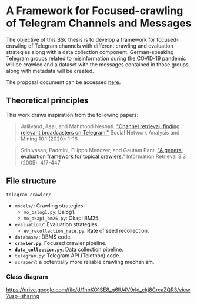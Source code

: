 # A Framework for Focused-crawling of Telegram Channels and Messages

The objective of this BSc thesis is to develop a framework for focused-crawling of Telegram channels with different crawling and evaluation strategies along with a data collection component.
German-speaking Telegram groups related to misinformation during the COVID-19 pandemic will be crawled and a dataset with the messages contained in those groups along with metadata will be created. 

The proposal document can be accessed [here](https://drive.google.com/file/d/16zFrdT8R1juSqo6GQGyq-IYulmFuqTNp/view?usp=sharing).

## Theoretical principles

This work draws inspiration from the following papers:

> Jalilvand, Asal, and Mahmood Neshati.
> ["Channel retrieval: finding relevant broadcasters on Telegram."](https://link.springer.com/article/10.1007/s13278-020-0629-z)
> Social Network Analysis and Mining 10.1 (2020): 1-16.

>Srinivasan, Padmini, Filippo Menczer, and Gautam Pant.
>["A general evaluation framework for topical crawlers."](https://link.springer.com/content/pdf/10.1007/s10791-005-6993-5.pdf)
>Information Retrieval 8.3 (2005): 417-447

<!-- ## License
GNU GENERAL PUBLIC LICENSE Version 3 -->

## File structure

`telegram_crawler/`

- `models/`: Crawling strategies.
    - `mo_balog1.py`: Balog1.
    - `mo_okapi_bm25.py`: Okapi BM25.
- `evaluation/`: Evaluation strategies.
    - `ev_recollection_rate.py`: Rate of seed recollection.
- `database/`: DBMS code.
- __`crawler.py`__: Focused crawler pipeline.
- __`data_collection.py`__: Data collection pipeline. 
- `telegram.py`: Telegram API (Telethon) code.
- `scraper/`: a potentially more reliable crawling mechanism.

### Class diagram

https://drive.google.com/file/d/1hbKO1SE8_g6lU4V9rld_ckj8CrcaZQR3/view?usp=sharing

